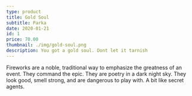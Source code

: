 ```yaml
---
type: product
title: Gold Soul
subtitle: Parka
date: 2020-01-21
id: 1
price: 70.00
thumbnail: ./img/gold-soul.png
description: You got a gold soul. Dont let it tarnish
---
```


Fireworks are a noble, traditional way to emphasize the greatness of an event. They command the epic. They are poetry in a dark night sky. They look good, smell strong, and are dangerous to play with. A bit like secret agents.
